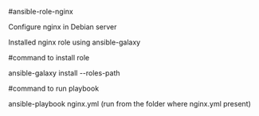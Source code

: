 #ansible-role-nginx

Configure nginx in Debian server

Installed nginx role using ansible-galaxy 

#command to install role

ansible-galaxy install --roles-path <path-to-role> <role-name>

#command to run playbook

ansible-playbook nginx.yml (run from the folder where nginx.yml present)
